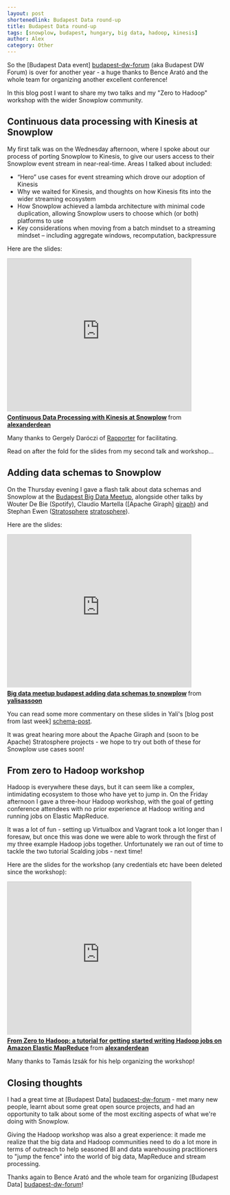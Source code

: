 ```yaml
---
layout: post
shortenedlink: Budapest Data round-up
title: Budapest Data round-up
tags: [snowplow, budapest, hungary, big data, hadoop, kinesis]
author: Alex
category: Other
---
```


So the [Budapest Data event] [budapest-dw-forum] (aka Budapest DW Forum) is over for another year - a huge thanks to Bence Arató and the whole team for organizing another excellent conference!

In this blog post I want to share my two talks and my "Zero to Hadoop" workshop with the wider Snowplow community.

<h2><a name="kinesis">Continuous data processing with Kinesis at Snowplow</a></h2>

My first talk was on the Wednesday afternoon, where I spoke about our process of porting Snowplow to Kinesis, to give our users access to their Snowplow event stream in near-real-time. Areas I talked about included:

* “Hero” use cases for event streaming which drove our adoption of Kinesis
* Why we waited for Kinesis, and thoughts on how Kinesis fits into the wider streaming ecosystem
* How Snowplow achieved a lambda architecture with minimal code duplication, allowing Snowplow users to choose which (or both) platforms to use
* Key considerations when moving from a batch mindset to a streaming mindset – including aggregate windows, recomputation, backpressure

Here are the slides:

<iframe src="http://www.slideshare.net/slideshow/embed_code/35842830" width="427" height="356" frameborder="0" marginwidth="0" marginheight="0" scrolling="no" style="border:1px solid #CCC; border-width:1px 1px 0; margin-bottom:5px; max-width: 100%;" allowfullscreen> </iframe> <div style="margin-bottom:5px"> <strong> <a href="https://www.slideshare.net/alexanderdean/continuous-data-processing-with-kinesis-at-snowplow" title="Continuous Data Processing with Kinesis at Snowplow" target="_blank">Continuous Data Processing with Kinesis at Snowplow</a> </strong> from <strong><a href="http://www.slideshare.net/alexanderdean" target="_blank">alexanderdean</a></strong> </div>

Many thanks to Gergely Daróczi of [Rapporter](http://rapporter.net) for facilitating.

Read on after the fold for the slides from my second talk and workshop...

<!--more-->

<h2><a name="schemas">Adding data schemas to Snowplow</a></h2>

On the Thursday evening I gave a flash talk about data schemas and Snowplow at the [Budapest Big Data Meetup][bbdm], alongside other talks by Wouter De Bie (Spotify), Claudio Martella ([Apache Giraph] [giraph]) and Stephan Ewen ([Stratosphere] [stratosphere]).

Here are the slides:

<iframe src="http://www.slideshare.net/slideshow/embed_code/35561513" width="427" height="356" frameborder="0" marginwidth="0" marginheight="0" scrolling="no" style="border:1px solid #CCC; border-width:1px 1px 0; margin-bottom:5px; max-width: 100%;" allowfullscreen> </iframe> <div style="margin-bottom:5px"> <strong> <a href="https://www.slideshare.net/yalisassoon/big-data-meetup-budapest-adding-data-schemas-to-snowplow" title="Big data meetup budapest adding data schemas to snowplow" target="_blank">Big data meetup budapest adding data schemas to snowplow</a> </strong> from <strong><a href="http://www.slideshare.net/yalisassoon" target="_blank">yalisassoon</a></strong> </div>

You can read some more commentary on these slides in Yali's [blog post from last week] [schema-post].

It was great hearing more about the Apache Giraph and (soon to be Apache) Stratosphere projects - we hope to try out both of these for Snowplow use cases soon!

<h2><a name="workshop">From zero to Hadoop workshop</a></h2>

Hadoop is everywhere these days, but it can seem like a complex, intimidating ecosystem to those who have yet to jump in. On the Friday afternoon I gave a three-hour Hadoop workshop, with the goal of getting conference attendees with no prior experience at Hadoop writing and running jobs on Elastic MapReduce.

It was a lot of fun - setting up Virtualbox and Vagrant took a lot longer than I foresaw, but once this was done we were able to work through the first of my three example Hadoop jobs together. Unfortunately we ran out of time to tackle the two tutorial Scalding jobs - next time!

Here are the slides for the workshop (any credentials etc have been deleted since the workshop):

<iframe src="http://www.slideshare.net/slideshow/embed_code/35842664" width="427" height="356" frameborder="0" marginwidth="0" marginheight="0" scrolling="no" style="border:1px solid #CCC; border-width:1px 1px 0; margin-bottom:5px; max-width: 100%;" allowfullscreen> </iframe> <div style="margin-bottom:5px"> <strong> <a href="https://www.slideshare.net/alexanderdean/from-zero-to-hadoop" title="From Zero to Hadoop: a tutorial for getting started writing Hadoop jobs on Amazon Elastic MapReduce" target="_blank">From Zero to Hadoop: a tutorial for getting started writing Hadoop jobs on Amazon Elastic MapReduce</a> </strong> from <strong><a href="http://www.slideshare.net/alexanderdean" target="_blank">alexanderdean</a></strong> </div>

Many thanks to Tamás Izsák for his help organizing the workshop!

<h2><a name="conclusion">Closing thoughts</a></h2>

I had a great time at [Budapest Data] [budapest-dw-forum] - met many new people, learnt about some great open source projects, and had an opportunity to talk about some of the most exciting aspects of what we're doing with Snowplow.

Giving the Hadoop workshop was also a great experience: it made me realize that the big data and Hadoop communities need to do a lot more in terms of outreach to help seasoned BI and data warehousing practitioners to "jump the fence" into the world of big data, MapReduce and stream processing.

Thanks again to Bence Arató and the whole team for organizing [Budapest Data] [budapest-dw-forum]!

[budapest-dw-forum]: http://2014.budapestdwforum.com/
[budapest-talks]: http://2014.budapestdwforum.com/talks/#alexdean

[bbdm]: http://www.meetup.com/Big-Data-Meetup-Budapest/events/186924342/

[giraph]: https://giraph.apache.org/
[stratosphere]: http://stratosphere.eu/
[schema-post]: /blog/2014/06/06/making-snowplow-schemas-flexible-a-technical-approach/
